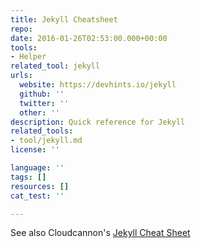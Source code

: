 ```yaml
---
title: Jekyll Cheatsheet
repo: 
date: 2016-01-26T02:53:00.000+00:00
tools:
- Helper
related_tool: jekyll
urls:
  website: https://devhints.io/jekyll
  github: ''
  twitter: ''
  other: ''
description: Quick reference for Jekyll
related_tools:
- tool/jekyll.md
license: ''

language: ''
tags: []
resources: []
cat_test: ''

---
```

See also Cloudcannon's [Jekyll Cheat Sheet](https://learn.cloudcannon.com/jekyll-cheat-sheet/ "Jekyll Cheat Sheet")